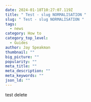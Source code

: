 ```yaml
---
date: 2024-01-18T10:27:07.119Z
title: " Test - slug NORMALISATION "
slug: " Test - slug NORMALISATION "
tags:
  - news
category: How to
category_top_level:
  - Guides
author: Jay Speakman
thumbnail: ""
big_picture: ""
popularity: ""
meta_title: ""
meta_description: ""
meta_keywords: ""
json_ld: ""
---
```

t﻿est delete